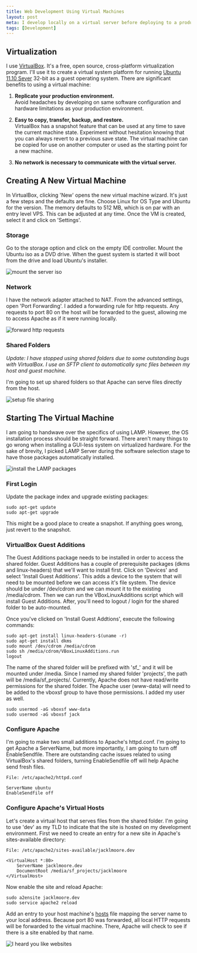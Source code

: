```yaml
---
title: Web Development Using Virtual Machines
layout: post
meta: I develop locally on a virtual server before deploying to a production environment. It's an efficient and flexible workflow and I wanted to share the setup process. This will walk through getting a simple LAMP stack up and running.
tags: [Development]
---
```


## Virtualization

I use [VirtualBox](https://www.virtualbox.org). It's a free, open source, cross-platform virtualization program. I'll use it to create a virtual system platform for running [Ubuntu 11.10 Sever](http://www.ubuntu.com/download/server/download) 32-bit as a guest operating system. There are significant benefits to using a virtual machine:

1.	**Replicate your production environment.**<br/>
	Avoid headaches by developing on same software configuration and hardware limitations as your production environment.

1.	**Easy to copy, transfer, backup, and restore.**<br/>
	VirtualBox has a snapshot feature that can be used at any time to save the current machine state. Experiment without hesitation knowing that you can always revert to a previous save state. The virtual machine can be copied for use on another computer or used as the starting point for a new machine.

1.	**No network is necessary to communicate with the virtual server.**

## Creating A New Virtual Machine

In VirtualBox, clicking 'New' opens the new virtual machine wizard. It's just a few steps and the defaults are fine. Choose Linux for OS Type and Ubuntu for the version. The memory defaults to 512 MB, which is on par with an entry level VPS.  This can be adjusted at any time. Once the VM is created, select it and click on 'Settings'.

### Storage

Go to the storage option and click on the empty IDE controller. Mount the Ubuntu iso as a DVD drive. When the guest system is started it will boot from the drive and load Ubuntu's installer.

![mount the server iso](/img/vbox/mountiso.png)

### Network

I have the network adapter attached to NAT. From the advanced settings, open 'Port Forwarding'. I added a forwarding rule for http requests.  Any requests to port 80 on the host will be forwarded to the guest, allowing me to access Apache as if it were running locally.


![forward http requests](/img/vbox/forwarding.png)

### Shared Folders

*Update: I have stopped using shared folders due to some outstanding bugs with VirtualBox.  I use an SFTP client to automatically sync files between my host and guest machine.*

I'm going to set up shared folders so that Apache can serve files directly from the host.

![setup file sharing](/img/vbox/share.png)

## Starting The Virtual Machine

I am going to handwave over the specifics of using LAMP. However, the OS installation process should be straight forward. There aren't many things to go wrong when installing a GUI-less system on virtualized hardware. For the sake of brevity, I picked LAMP Server during the software selection stage to have those packages automatically installed.

![install the LAMP packages](/img/vbox/software.png)

### First Login

Update the package index and upgrade existing packages:

	sudo apt-get update
	sudo apt-get upgrade

This might be a good place to create a snapshot. If anything goes wrong, just revert to the snapshot.

### VirtualBox Guest Additions

The Guest Additions package needs to be installed in order to access the shared folder. Guest Additions has a couple of prerequisite packages (dkms and linux-headers) that we'll want to install first. Click on 'Devices' and select 'Install Guest Additions'.  This adds a device to the system that will need to be mounted before we can access it's file system. The device should be under /dev/cdrom and we can mount it to the existing /media/cdrom. Then we can run the VBoxLinuxAdditions script which will install Guest Additions. After, you'll need to logout / login for the shared folder to be auto-mounted.

Once you've clicked on 'Install Guest Addtions', execute the following commands:

	sudo apt-get install linux-headers-$(uname -r)
	sudo apt-get install dkms
	sudo mount /dev/cdrom /media/cdrom
	sudo sh /media/cdrom/VBoxLinuxAdditions.run
	logout

The name of the shared folder will be prefixed with 'sf_' and it will be mounted under /media. Since I named my shared folder 'projects', the path will be /media/sf_projects/. Currently, Apache does not have read/write permissions for the shared folder. The Apache user (www-data) will need to be added to the vboxsf group to have those permissions. I added my user as well.

	sudo usermod -aG vboxsf www-data
	sudo usermod -aG vboxsf jack

### Configure Apache

I'm going to make two small additions to Apache's httpd.conf. I'm going to get Apache a ServerName, but more importantly, I am going to turn off EnableSendfile. There are outstanding cache issues related to using VirtualBox's shared folders, turning EnableSendfile off will help Apache send fresh files.

`File: /etc/apache2/httpd.conf`

	ServerName ubuntu
	EnableSendfile off

### Configure Apache's Virtual Hosts

Let's create a virtual host that serves files from the shared folder. I'm going to use 'dev' as my TLD to indicate that the site is hosted on my development environment. First we need to create an entry for a new site in Apache's sites-available directory:

`File: /etc/apache2/sites-available/jacklmoore.dev`

	<VirtualHost *:80>
		ServerName jacklmoore.dev
		DocumentRoot /media/sf_projects/jacklmoore
	</VirtualHost>

Now enable the site and reload Apache:

	sudo a2ensite jacklmoore.dev
	sudo service apache2 reload

Add an entry to your host machine's <a href='http://en.wikipedia.org/wiki/Hosts_(file)'>hosts</a>  file mapping the server name to your local address. Because port 80 was forwarded, all local HTTP requests will be forwarded to the virtual machine.  There, Apache will check to see if there is a site enabled by that name.

![I heard you like websites](/img/vbox/yodawg.png)